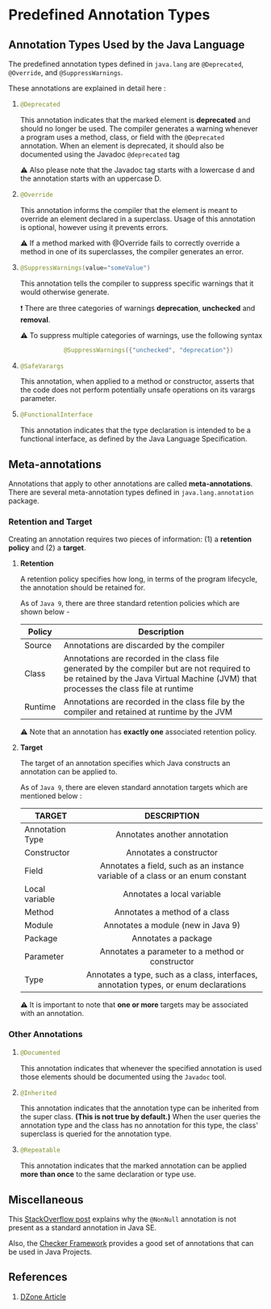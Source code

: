 # Predefined Annotation Types

## Annotation Types Used by the Java Language

The predefined annotation types defined in ```java.lang``` are ```@Deprecated```, ```@Override```, and ```@SuppressWarnings```.

These annotations are explained in detail here : 

1.  ```java
    @Deprecated
    ```

    This annotation indicates that the marked element is **deprecated** and should no longer be used. The compiler generates a warning whenever a program uses a method, class, or field with the ```@Deprecated``` annotation. When an element is deprecated, it should also be documented using the Javadoc ```@deprecated``` tag

    :warning: Also please note that the Javadoc tag starts with a lowercase d and the annotation starts with an uppercase D.
    
1.  ```java
    @Override
    ```

    This annotation informs the compiler that the element is meant to override an element declared in a superclass. Usage of this annotation is optional, however using it prevents errors. 

    :warning: If a method marked with @Override fails to correctly override a method in one of its superclasses, the compiler generates an error.

1.  ```java
    @SuppressWarnings(value="someValue")
    ```
    This annotation tells the compiler to suppress specific warnings that it would otherwise generate. 

    :exclamation:   There are three categories of warnings **deprecation**, **unchecked** and **removal**.

    :warning:   To suppress multiple categories of warnings, use the following syntax
    
    ```java
                @SuppressWarnings({"unchecked", "deprecation"})
    ```

1.  ```java
    @SafeVarargs
    ```
    This annotation, when applied to a method or constructor, asserts that the code does not perform potentially unsafe operations on its varargs parameter.

1.  ```java
    @FunctionalInterface
    ```
    This annotation indicates that the type declaration is intended to be a functional interface, as defined by the Java Language Specification.

## Meta-annotations

Annotations that apply to other annotations are called **meta-annotations**. There are several meta-annotation types defined in ```java.lang.annotation``` package.

### Retention and Target

Creating an annotation requires two pieces of information: (1) a **retention policy** and (2) a **target**. 

1.  **Retention**

    A retention policy specifies how long, in terms of the program lifecycle, the annotation should be retained for.

    As of ```Java 9```, there are three standard retention policies which are shown below -  

    | Policy  | Description                                                                                                                                                                         |
    |---------|-------------------------------------------------------------------------------------------------------------------------------------------------------------------------------------|
    | Source  | Annotations are discarded by the compiler                                                                                                                                           |
    | Class   | Annotations are recorded in the class file generated by the compiler but are not required to be retained by the Java Virtual Machine (JVM) that processes the class file at runtime |
    | Runtime | Annotations are recorded in the class file by the compiler and retained at runtime by the JVM                                                                                       |
    
    :warning: Note that an annotation has **exactly one** associated retention policy.

1.  **Target**
    
    The target of an annotation specifies which Java constructs an annotation can be applied to.

    As of ```Java 9```, there are eleven standard annotation targets which are mentioned below : 

    | TARGET          |                                      DESCRIPTION                                      |
    |-----------------|:-------------------------------------------------------------------------------------:|
    | Annotation Type |                              Annotates another annotation                             |
    | Constructor     |                                Annotates a constructor                                |
    | Field           |     Annotates a field, such as an instance variable of a class or an enum constant    |
    | Local variable  | Annotates a local variable                                                            |
    | Method          | Annotates a method of a class                                                         |
    | Module          | Annotates a module (new in Java 9)                                                    |
    | Package         | Annotates a package                                                                   |
    | Parameter       | Annotates a parameter to a method or constructor                                      |
    | Type            | Annotates a type, such as a class, interfaces, annotation types, or enum declarations |

    :warning: It is important to note that **one or more** targets may be associated with an annotation.

### Other Annotations

1.  ```java
    @Documented
    ```
    This annotation indicates that whenever the specified annotation is used those elements should be documented using the ```Javadoc``` tool.

1.  ```java
    @Inherited
    ```
    This annotation indicates that the annotation type can be inherited from the super class. **(This is not true by default.)**
    When the user queries the annotation type and the class has no annotation for this type, the class' superclass is queried for the annotation type.

1.  ```java
    @Repeatable
    ```
    This annotation indicates that the marked annotation can be applied **more than once** to the same declaration or type use.

## Miscellaneous 

This [StackOverflow post](https://stackoverflow.com/questions/35892063/which-nonnull-java-annotation-to-use) explains why the ```@NonNull``` annotation is not present as a standard annotation in Java SE.

Also, the [Checker Framework](https://checkerframework.org/) provides a good set of annotations that can be used in Java Projects.

## References 

1. [DZone Article](https://dzone.com/articles/5-annotations-every-java-developer-should-know)

